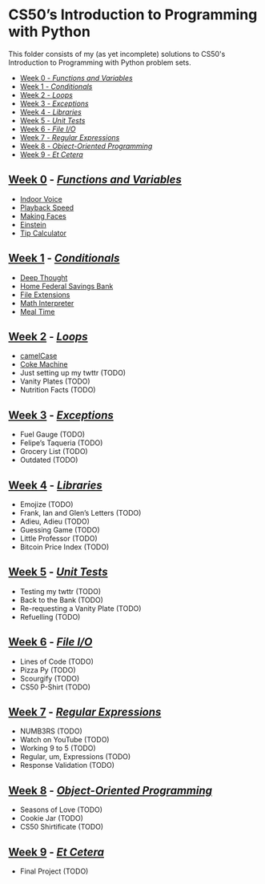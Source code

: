 # CS50’s Introduction to Programming with Python

This folder consists of my (as yet incomplete) solutions to CS50's Introduction
to Programming with Python problem sets.

- [Week 0 - _Functions and Variables_](#week-0---functions-and-variables)
- [Week 1 - _Conditionals_](#week-1---conditionals)
- [Week 2 - _Loops_](#week-2---loops)
- [Week 3 - _Exceptions_](#week-3---exceptions)
- [Week 4 - _Libraries_](#week-4---libraries)
- [Week 5 - _Unit Tests_](#week-5---unit-tests)
- [Week 6 - _File I/O_](#week-6---file-io)
- [Week 7 - _Regular Expressions_](#week-7---regular-expressions)
- [Week 8 - _Object-Oriented Programming_](#week-8---object-oriented-programming)
- [Week 9 - _Et Cetera_](#week-9---et-cetera)

## [Week 0](/week-0/) - [_Functions and Variables_][week-0]

- [Indoor Voice](/week-0/indoor)
- [Playback Speed](/week-0/playback/)
- [Making Faces](/week-0/faces/)
- [Einstein](/week-0/einstein/)
- [Tip Calculator](/week-0/tip/)

## [Week 1](/week-1/) - [_Conditionals_][week-1]

- [Deep Thought](/week-1/deep/)
- [Home Federal Savings Bank](/week-1/bank/)
- [File Extensions](/week-1/extensions/)
- [Math Interpreter](/week-1/interpreter/)
- [Meal Time](/week-1/meal/)

## [Week 2](/week-2/) - [_Loops_][week-2]

- [camelCase](/week-2/camel/)
- [Coke Machine](/week-2/coke/)
- Just setting up my twttr (TODO)
- Vanity Plates (TODO)
- Nutrition Facts (TODO)

## [Week 3](/week-3/) - [_Exceptions_][week-3]

- Fuel Gauge (TODO)
- Felipe’s Taqueria (TODO)
- Grocery List (TODO)
- Outdated (TODO)

## [Week 4](/week-4/) - [_Libraries_][week-4]

- Emojize (TODO)
- Frank, Ian and Glen’s Letters (TODO)
- Adieu, Adieu (TODO)
- Guessing Game (TODO)
- Little Professor (TODO)
- Bitcoin Price Index (TODO)

## [Week 5](/week-5/) - [_Unit Tests_][week-5]

- Testing my twttr (TODO)
- Back to the Bank (TODO)
- Re-requesting a Vanity Plate (TODO)
- Refuelling (TODO)

## [Week 6](/week-6/) - [_File I/O_][week-6]

- Lines of Code (TODO)
- Pizza Py (TODO)
- Scourgify (TODO)
- CS50 P-Shirt (TODO)

## [Week 7](/week-7/) - [_Regular Expressions_][week-7]

- NUMB3RS (TODO)
- Watch on YouTube (TODO)
- Working 9 to 5 (TODO)
- Regular, um, Expressions (TODO)
- Response Validation (TODO)

## [Week 8](/week-8/) - [_Object-Oriented Programming_][week-8]

- Seasons of Love (TODO)
- Cookie Jar (TODO)
- CS50 Shirtificate (TODO)

## [Week 9](/week-9/) - [_Et Cetera_][week-9]

- Final Project (TODO)

[week-0]: https://cs50.harvard.edu/python/2022/weeks/0/
[week-1]: https://cs50.harvard.edu/python/2022/weeks/1/
[week-2]: https://cs50.harvard.edu/python/2022/weeks/2/
[week-3]: https://cs50.harvard.edu/python/2022/weeks/3/
[week-4]: https://cs50.harvard.edu/python/2022/weeks/4/
[week-5]: https://cs50.harvard.edu/python/2022/weeks/5/
[week-6]: https://cs50.harvard.edu/python/2022/weeks/6/
[week-7]: https://cs50.harvard.edu/python/2022/weeks/7/
[week-8]: https://cs50.harvard.edu/python/2022/weeks/8/
[week-9]: https://cs50.harvard.edu/python/2022/weeks/9/
